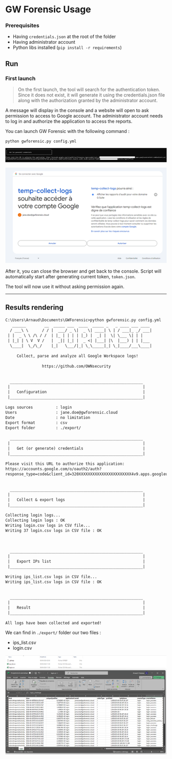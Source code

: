 # GW Forensic Usage

### Prerequisites

- Having `credentials.json` at the root of the folder
- Having administrator account
- Python libs installed (`pip install -r requirements`)

## Run

### First launch

> On the first launch, the tool will search for the authentication token. Since it does not exist, it will generate it using the credentials.json file along with the authorization granted by the administrator account.

A message will display in the console and a website will open to ask permission to access to Google account. The administrator account needs to log in and authorize the application to access the reports.


You can launch GW Forensic with the following command :
```
python gwforensic.py config.yml
```


![Ask permission console image](resources/console_first_launch.png)

![Ask permission image](resources/first_launch.png)

After it, you can close the browser and get back to the console. Script will automatically start after generating current token, `token.json`.

The tool will now use it without asking permission again. 


---

## Results rendering

```
C:\Users\Arnaud\Documents\GWForensic>python gwforensic.py config.yml
   ______        __  _____ ___  ____  _____ _   _ ____ ___ ____
  / ___\ \      / / |  ___/ _ \|  _ \| ____| \ | / ___|_ _/ ___|
 | |  _ \ \ /\ / /  | |_ | | | | |_) |  _| |  \| \___ \| | |
 | |_| | \ V  V /   |  _|| |_| |  _ <| |___| |\  |___) | | |___
  \____|  \_/\_/    |_|   \___/|_| \_\_____|_| \_|____/___\____|

     Collect, parse and analyze all Google Workspace logs!

                https://github.com/OWNsecurity


  __________________________________________________________
 |                                                          |
 |   Configuration                                          |
 |__________________________________________________________|

Logs sources          : login
Users                 : jane.doe@gwforensic.cloud
Date                  : no limitation
Export format         : csv
Export folder         : ./export/

  __________________________________________________________
 |                                                          |
 |   Get (or generate) credentials                          |
 |__________________________________________________________|

Please visit this URL to authorize this application: https://accounts.google.com/o/oauth2/auth?response_type=code&client_id=320XXXXXXXXXXXXXXXXXXXXXXX4v9.apps.googleusercontent.com&redirect_uri=http%3A%2F%2Flocalhost%3A9090%2F&scope=https%3A%2F%2Fwww.googleapis.com%2Fauth%2Fadmin.reports.audit.readonly&state=TKqNSqXXXXXXXXXXXXXXsO5n&access_type=offline


  __________________________________________________________
 |                                                          |
 |   Collect & export logs                                  |
 |__________________________________________________________|

Collecting login logs...
Collecting login logs : OK
Writing login.csv logs in CSV file...
Writing 37 login.csv logs in CSV file : OK



  __________________________________________________________
 |                                                          |
 |   Export IPs list                                        |
 |__________________________________________________________|

Writing ips_list.csv logs in CSV file...
Writing ips_list.csv logs in CSV file : OK


  __________________________________________________________
 |                                                          |
 |   Result                                                 |
 |__________________________________________________________|

All logs have been collected and exported!
```

We can find in `./export/` folder our two files :
- ips_list.csv
- login.csv

![CSV result](resources/result_csv.png)
